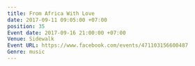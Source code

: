 ```yaml
---
title: From Africa With Love
date: 2017-09-11 09:05:00 +07:00
position: 35
Event date: 2017-09-16 21:00:00 +07:00
Venue: Sidewalk
Event URL: https://www.facebook.com/events/471103156600487
Genre: music
---
```



